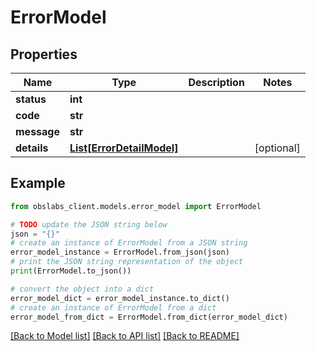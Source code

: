# ErrorModel


## Properties

Name | Type | Description | Notes
------------ | ------------- | ------------- | -------------
**status** | **int** |  | 
**code** | **str** |  | 
**message** | **str** |  | 
**details** | [**List[ErrorDetailModel]**](ErrorDetailModel.md) |  | [optional] 

## Example

```python
from obslabs_client.models.error_model import ErrorModel

# TODO update the JSON string below
json = "{}"
# create an instance of ErrorModel from a JSON string
error_model_instance = ErrorModel.from_json(json)
# print the JSON string representation of the object
print(ErrorModel.to_json())

# convert the object into a dict
error_model_dict = error_model_instance.to_dict()
# create an instance of ErrorModel from a dict
error_model_from_dict = ErrorModel.from_dict(error_model_dict)
```
[[Back to Model list]](../README.md#documentation-for-models) [[Back to API list]](../README.md#documentation-for-api-endpoints) [[Back to README]](../README.md)


